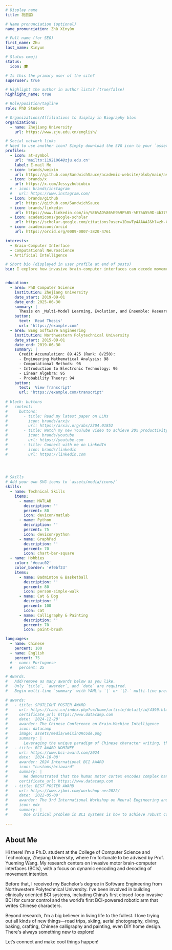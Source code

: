 ```yaml
---
# Display name
title: 祝歆韵

# Name pronunciation (optional)
name_pronunciation: Zhù Xīnyùn

# Full name (for SEO)
first_name: Zhu
last_name: Xinyun

# Status emoji
status:
  icon: 🎓

# Is this the primary user of the site?
superuser: true

# Highlight the author in author lists? (true/false)
highlight_name: true

# Role/position/tagline
role: PhD Student

# Organizations/Affiliations to display in Biography blox
organizations:
  - name: Zhejiang University
    url: https://www.zju.edu.cn/english/

# Social network links
# Need to use another icon? Simply download the SVG icon to your `assets/media/icons/` folder.
profiles:
  - icon: at-symbol
    url: 'mailto:11921064@zju.edu.cn'
    label: E-mail Me
  - icon: brands/weixin
    url: https://github.com/SandwichSauce/academic-website/blob/main/assets/media/weixinQRcode.png
  - icon: brands/x
    url: https://x.com/Jessyzhubiubiu
  # - icon: brands/instagram
  #   url: https://www.instagram.com/
  - icon: brands/github
    url: https://github.com/SandwichSauce
  - icon: brands/linkedin
    url: https://www.linkedin.com/in/%E6%AD%86%E9%9F%B5-%E7%A5%9D-4b379a365/
  - icon: academicons/google-scholar
    url: https://scholar.google.com/citations?user=1DowTy4AAAAJ&hl=zh-CN&oi=ao
  - icon: academicons/orcid
    url: https://orcid.org/0009-0007-3820-4761

interests:
  - Brain-Computer Interface
  - Computational Neuroscience
  - Artificial Intelligence

# Short bio (displayed in user profile at end of posts)
bio: I explore how invasive brain-computer interfaces can decode movement intent and bring thoughts into action.


education:
  - area: PhD Computer Science
    institution: Zhejiang University
    date_start: 2019-09-01
    date_end: 2025-06-30
    summary: |
      Thesis on _Multi-Model Learning, Evolution, and Ensemble: Research on Dynamic Decoding of Invasive Motor Brain-Computer Interfaces_. Supervised by [Prof Yueming Wang](https://person.zju.edu.cn/ymwang).
    button:
      text: 'Read Thesis'
      url: 'https://example.com'
  - area: BEng Software Engineering
    institution: Northwestern Polytechnical University
    date_start: 2015-09-01
    date_end: 2019-06-30
    summary: |
      Credit Accumulation: 89.425 (Rank: 8/250):
      - Engineering Mathematical Analysis: 98
      - Computational Methods: 96
      - Introduction to Electronic Technology: 96
      - Linear Algebra: 95
      - Probability Theory: 94
    button:
      text: 'View Transcript'
      url: 'https://example.com/transcript'
    
# block: buttons
#   content:
#     buttons:
#       - title: Read my latest paper on LLMs
#         icon: brands/arxiv
#         url: https://arxiv.org/abs/2304.01852
#       - title: Watch my new YouTube video to achieve 20x productivity
#         icon: brands/youtube
#         url: https://youtube.com
#       - title: Connect with me on LinkedIn
#         icon: brands/linkedin
#         url: https://linkedin.com
  



# Skills
# Add your own SVG icons to `assets/media/icons/`
skills:
  - name: Technical Skills
    items:
      - name: MATLAB
        description: ''
        percent: 80
        icon: devicon/matlab
      - name: Python
        description: ''
        percent: 75
        icon: devicon/python
      - name: GraphPad
        description: ''
        percent: 70
        icon: chart-bar-square
  - name: Hobbies
    color: '#eeac02'
    color_border: '#f0bf23'
    items:
      - name: Badminton & Basketball
        description: ''
        percent: 80
        icon: person-simple-walk
      - name: Cat & Dog
        description: ''
        percent: 100
        icon: cat
      - name: Calligraphy & Painting
        description: ''
        percent: 70
        icon: paint-brush

languages:
  - name: Chinese
    percent: 100
  - name: English
    percent: 75
  # - name: Portuguese
  #   percent: 25

# Awards.
#   Add/remove as many awards below as you like.
#   Only `title`, `awarder`, and `date` are required.
#   Begin multi-line `summary` with YAML's `|` or `|2-` multi-line prefix and indent 2 spaces below.

# awards:
#   - title: SPOTLIGHT POSTER AWARD
#     url: https://caai.cn/index.php?s=/home/article/detail/id/4390.html
#     certificate_url: https://www.datacamp.com
#     date: '2024-12-20'
#     awarder: The Chinese Conference on Brain-Machine Intelligence
#     icon: datacamp
#     image: assets/media/weixinQRcode.png
#     summary: |
#       Leveraging the unique paradigm of Chinese character writing, this study uncovered a novel mechanism of sequential regulation in the brain’s encoding of complex motor sequences, based on activity in the human motor cortex. Building on this discovery, a state-dependent motor encoding and decoding model was developed, culminating in the creation of China’s first brain-controlled robotic arm system capable of writing Chinese characters.
#   - title: BCI AWARD NOMINEE
#     url: https://www.bci-award.com/2024
#     date: '2024-10-08'
#     awarder: 2024 International BCI AWARD
#     icon: "customs/bciaward"
#     summary: |
#       We demonstrated that the human motor cortex encodes complex handwriting movement by sequencing a small set of primitive states. The tuning function of neurons remains stable within states while varying largely among different states, which could be the key factor to inaccurate decoding. Based on this, we proposed state-dependent neural encoding and decoding computing models that better explained neural activities and handwriting trajectory decoding performance, enabling online decoding of recognizable Chinese characters.
#     certificate_url: https://www.datacamp.com
#   - title: BEST POSTER AWARD
#     url: https://www.zjbmi.com/workshop-ner2022/
#     date: '2022-05-09'
#     awarder: The 3rd International Workshop on Neural Engineering and Rehabilitation
#     icon: edx
#     summary: |
#       One critical problem in BCI systems is how to achieve robust control. The challenge lies in the variability of neural signals, that can be induced by: noises and variability of neural encoding associates with brain states. When neural signal changes, there can be decoding errors given a static neural decoder, exhibiting unstable BCI control. Ideally, a neural decoder should dynamically change along with changes in neural signals to achieve robust control. But how to achieve this? We propose a DyEnsemble model, which builds a pool of models to encode various neural functions, assigns the model weights dynamically according to the incoming neural signals, and assembles them in time with Bayesian model averaging rules. In this way, our decoder adjusts itself along with changes in neural signals. 
  
---
```


## About Me

<!-- Chien Shiung Wu is a professor of artificial intelligence at the Stanford AI Lab. Her research interests include distributed robotics, mobile computing and programmable matter. She leads the Robotic Neurobiology group, which develops self-reconfiguring robots, systems of self-organizing robots, and mobile sensor networks. -->
Hi there! I’m a Ph.D. student at the College of Computer Science and Technology, Zhejiang University, where I’m fortunate to be advised by Prof. Yueming Wang. My research centers on invasive motor brain-computer interfaces (BCIs), with a focus on dynamic encoding and decoding of movement intention.

Before that, I received my Bachelor’s degree in Software Engineering from Northwestern Polytechnical University. I’ve been involved in building clinically oriented BCI systems, including China’s first closed-loop invasive BCI for cursor control and the world’s first BCI-powered robotic arm that writes Chinese characters.

Beyond research, I’m a big believer in living life to the fullest. I love trying out all kinds of new things—road trips, skiing, aerial photography, diving, baking, crafting, Chinese calligraphy and painting, even DIY home design. There's always something new to explore!

Let’s connect and make cool things happen!

<!-- 大家好！我是一名来自浙江大学计算机科学与技术学院的直博生，目前在王跃明教授的指导下，专注于侵入式运动脑机接口（BCI）领域，主要研究运动意图的动态编解码方法。

本科阶段我毕业于西北工业大学软件工程专业。读博期间，我参与构建了多个面向临床应用的脑机接口系统，包括国内首个闭环光标控制系统和全球首个可进行汉字书写的脑控机械臂应用。

科研之外，我热爱生活，也喜欢尝试各种新鲜事物：自驾游、滑雪、航拍、潜水、烘焙、手作、书画、家装……总有一件事，让生活充满惊喜！

欢迎联系我，一起创造点有趣的事情吧！ -->